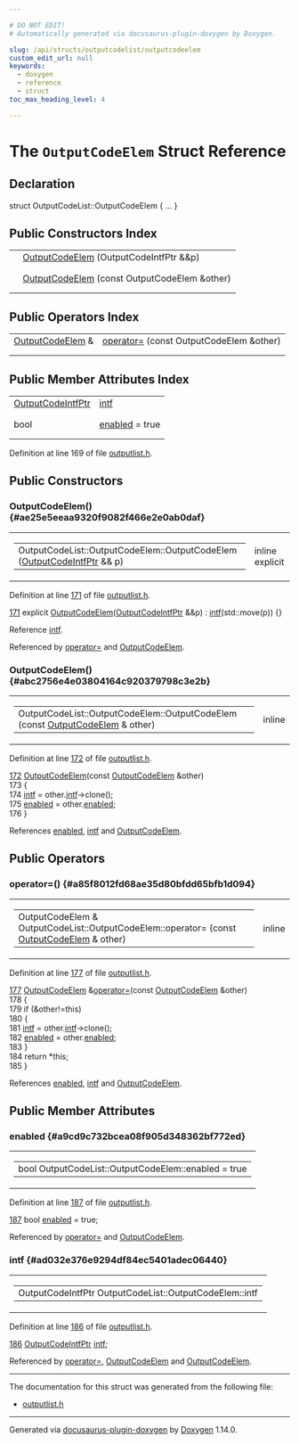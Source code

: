 ```yaml
---

# DO NOT EDIT!
# Automatically generated via docusaurus-plugin-doxygen by Doxygen.

slug: /api/structs/outputcodelist/outputcodeelem
custom_edit_url: null
keywords:
  - doxygen
  - reference
  - struct
toc_max_heading_level: 4

---
```


<div class="doxyPage">

# The `OutputCodeElem` Struct Reference



## Declaration

<div class="doxyDeclaration">
struct OutputCodeList::OutputCodeElem { ... }
</div>

## Public Constructors Index

<table class="doxyMembersIndex">

<tr class="doxyMemberIndexItem">
<td class="doxyMemberIndexItemType" align="left" valign="top"></td>
<td class="doxyMemberIndexItemName" align="left" valign="top"><a href="#ae25e5eeaa9320f9082f466e2e0ab0daf">OutputCodeElem</a> (OutputCodeIntfPtr &amp;&amp;p)</td>
</tr>
<tr class="doxyMemberIndexDescription">
<td class="doxyMemberIndexDescriptionLeft"></td>
<td class="doxyMemberIndexDescriptionRight">
</td>
</tr>
<tr class="doxyMemberIndexSeparator">
<td class="doxyMemberIndexSeparator" colspan="2"></td>
</tr>

<tr class="doxyMemberIndexItem">
<td class="doxyMemberIndexItemType" align="left" valign="top"></td>
<td class="doxyMemberIndexItemName" align="left" valign="top"><a href="#abc2756e4e03804164c920379798c3e2b">OutputCodeElem</a> (const OutputCodeElem &amp;other)</td>
</tr>
<tr class="doxyMemberIndexDescription">
<td class="doxyMemberIndexDescriptionLeft"></td>
<td class="doxyMemberIndexDescriptionRight">
</td>
</tr>
<tr class="doxyMemberIndexSeparator">
<td class="doxyMemberIndexSeparator" colspan="2"></td>
</tr>

</table>

## Public Operators Index

<table class="doxyMembersIndex">

<tr class="doxyMemberIndexItem">
<td class="doxyMemberIndexItemType" align="left" valign="top"><a href="/web-doxygen/docs/api/structs/outputcodelist/outputcodeelem">OutputCodeElem</a> &amp;</td>
<td class="doxyMemberIndexItemName" align="left" valign="top"><a href="#a85f8012fd68ae35d80bfdd65bfb1d094">operator=</a> (const OutputCodeElem &amp;other)</td>
</tr>
<tr class="doxyMemberIndexDescription">
<td class="doxyMemberIndexDescriptionLeft"></td>
<td class="doxyMemberIndexDescriptionRight">
</td>
</tr>
<tr class="doxyMemberIndexSeparator">
<td class="doxyMemberIndexSeparator" colspan="2"></td>
</tr>

</table>

## Public Member Attributes Index

<table class="doxyMembersIndex">

<tr class="doxyMemberIndexItem">
<td class="doxyMemberIndexItemType" align="left" valign="top"><a href="/web-doxygen/docs/api/classes/outputcodelist/#ad0248da81685b845dbcb3be28f243fe6">OutputCodeIntfPtr</a></td>
<td class="doxyMemberIndexItemName" align="left" valign="top"><a href="#ad032e376e9294df84ec5401adec06440">intf</a></td>
</tr>
<tr class="doxyMemberIndexDescription">
<td class="doxyMemberIndexDescriptionLeft"></td>
<td class="doxyMemberIndexDescriptionRight">
</td>
</tr>
<tr class="doxyMemberIndexSeparator">
<td class="doxyMemberIndexSeparator" colspan="2"></td>
</tr>

<tr class="doxyMemberIndexItem">
<td class="doxyMemberIndexItemType" align="left" valign="top">bool</td>
<td class="doxyMemberIndexItemName" align="left" valign="top"><a href="#a9cd9c732bcea08f905d348362bf772ed">enabled</a> = true</td>
</tr>
<tr class="doxyMemberIndexDescription">
<td class="doxyMemberIndexDescriptionLeft"></td>
<td class="doxyMemberIndexDescriptionRight">
</td>
</tr>
<tr class="doxyMemberIndexSeparator">
<td class="doxyMemberIndexSeparator" colspan="2"></td>
</tr>

</table>


<p>Definition at line 169 of file <a href="/web-doxygen/docs/api/files/src/outputlist-h">outputlist.h</a>.</p>

<div class="doxySectionDef">

## Public Constructors

### OutputCodeElem() {#ae25e5eeaa9320f9082f466e2e0ab0daf}

<div class="doxyMemberItem">
<div class="doxyMemberProto">
<table class="doxyMemberLabels">
<tr class="doxyMemberLabels">
<td class="doxyMemberLabelsLeft">
<table class="doxyMemberName">
<tr>
<td class="doxyMemberName">OutputCodeList::OutputCodeElem::OutputCodeElem (<a href="/web-doxygen/docs/api/classes/outputcodelist/#ad0248da81685b845dbcb3be28f243fe6">OutputCodeIntfPtr</a> &amp;&amp; p)</td>
</tr>
</table>
</td>
<td class="doxyMemberLabelsRight">
<span class="doxyMemberLabels">
<span class="doxyMemberLabel inline">inline</span>
<span class="doxyMemberLabel explicit">explicit</span>
</span>
</td>
</tr>
</table>
</div>
<div class="doxyMemberDoc">


<p>Definition at line <a href="/web-doxygen/docs/api/files/src/outputlist-h/#l00171">171</a> of file <a href="/web-doxygen/docs/api/files/src/outputlist-h">outputlist.h</a>.</p>

<div class="doxyProgramListing">

<div class="doxyCodeLine"><span class="doxyLineNumber"><a href="#ae25e5eeaa9320f9082f466e2e0ab0daf">171</a></span><span class="doxyLineContent"><span class="doxyHighlight">      </span><span class="doxyHighlightKeyword">explicit</span><span class="doxyHighlight"> <a href="#ae25e5eeaa9320f9082f466e2e0ab0daf">OutputCodeElem</a>(<a href="/web-doxygen/docs/api/classes/outputcodelist/#ad0248da81685b845dbcb3be28f243fe6">OutputCodeIntfPtr</a> &amp;&amp;p) : <a href="#ad032e376e9294df84ec5401adec06440">intf</a>(std::move(p)) {}</span></span></div>

</div>


Reference <a href="#ad032e376e9294df84ec5401adec06440">intf</a>.

Referenced by <a href="#a85f8012fd68ae35d80bfdd65bfb1d094">operator=</a> and <a href="#abc2756e4e03804164c920379798c3e2b">OutputCodeElem</a>.
</div>
</div>

### OutputCodeElem() {#abc2756e4e03804164c920379798c3e2b}

<div class="doxyMemberItem">
<div class="doxyMemberProto">
<table class="doxyMemberLabels">
<tr class="doxyMemberLabels">
<td class="doxyMemberLabelsLeft">
<table class="doxyMemberName">
<tr>
<td class="doxyMemberName">OutputCodeList::OutputCodeElem::OutputCodeElem (const <a href="/web-doxygen/docs/api/structs/outputcodelist/outputcodeelem">OutputCodeElem</a> &amp; other)</td>
</tr>
</table>
</td>
<td class="doxyMemberLabelsRight">
<span class="doxyMemberLabels">
<span class="doxyMemberLabel inline">inline</span>
</span>
</td>
</tr>
</table>
</div>
<div class="doxyMemberDoc">


<p>Definition at line <a href="/web-doxygen/docs/api/files/src/outputlist-h/#l00172">172</a> of file <a href="/web-doxygen/docs/api/files/src/outputlist-h">outputlist.h</a>.</p>

<div class="doxyProgramListing">

<div class="doxyCodeLine"><span class="doxyLineNumber"><a href="#abc2756e4e03804164c920379798c3e2b">172</a></span><span class="doxyLineContent"><span class="doxyHighlight">      <a href="#abc2756e4e03804164c920379798c3e2b">OutputCodeElem</a>(</span><span class="doxyHighlightKeyword">const</span><span class="doxyHighlight"> <a href="#ae25e5eeaa9320f9082f466e2e0ab0daf">OutputCodeElem</a> &amp;other)</span></span></div>
<div class="doxyCodeLine"><span class="doxyLineNumber">173</span><span class="doxyLineContent"><span class="doxyHighlight">      {</span></span></div>
<div class="doxyCodeLine"><span class="doxyLineNumber">174</span><span class="doxyLineContent"><span class="doxyHighlight">        <a href="#ad032e376e9294df84ec5401adec06440">intf</a> = other.<a href="#ad032e376e9294df84ec5401adec06440">intf</a>-&gt;clone();</span></span></div>
<div class="doxyCodeLine"><span class="doxyLineNumber">175</span><span class="doxyLineContent"><span class="doxyHighlight">        <a href="#a9cd9c732bcea08f905d348362bf772ed">enabled</a> = other.<a href="#a9cd9c732bcea08f905d348362bf772ed">enabled</a>;</span></span></div>
<div class="doxyCodeLine"><span class="doxyLineNumber">176</span><span class="doxyLineContent"><span class="doxyHighlight">      }</span></span></div>

</div>


References <a href="#a9cd9c732bcea08f905d348362bf772ed">enabled</a>, <a href="#ad032e376e9294df84ec5401adec06440">intf</a> and <a href="#ae25e5eeaa9320f9082f466e2e0ab0daf">OutputCodeElem</a>.
</div>
</div>

</div>

<div class="doxySectionDef">

## Public Operators

### operator=() {#a85f8012fd68ae35d80bfdd65bfb1d094}

<div class="doxyMemberItem">
<div class="doxyMemberProto">
<table class="doxyMemberLabels">
<tr class="doxyMemberLabels">
<td class="doxyMemberLabelsLeft">
<table class="doxyMemberName">
<tr>
<td class="doxyMemberName">OutputCodeElem &amp; OutputCodeList::OutputCodeElem::operator= (const <a href="/web-doxygen/docs/api/structs/outputcodelist/outputcodeelem">OutputCodeElem</a> &amp; other)</td>
</tr>
</table>
</td>
<td class="doxyMemberLabelsRight">
<span class="doxyMemberLabels">
<span class="doxyMemberLabel inline">inline</span>
</span>
</td>
</tr>
</table>
</div>
<div class="doxyMemberDoc">


<p>Definition at line <a href="/web-doxygen/docs/api/files/src/outputlist-h/#l00177">177</a> of file <a href="/web-doxygen/docs/api/files/src/outputlist-h">outputlist.h</a>.</p>

<div class="doxyProgramListing">

<div class="doxyCodeLine"><span class="doxyLineNumber"><a href="#a85f8012fd68ae35d80bfdd65bfb1d094">177</a></span><span class="doxyLineContent"><span class="doxyHighlight">      <a href="#ae25e5eeaa9320f9082f466e2e0ab0daf">OutputCodeElem</a> &amp;<a href="#a85f8012fd68ae35d80bfdd65bfb1d094">operator=</a>(</span><span class="doxyHighlightKeyword">const</span><span class="doxyHighlight"> <a href="#ae25e5eeaa9320f9082f466e2e0ab0daf">OutputCodeElem</a> &amp;other)</span></span></div>
<div class="doxyCodeLine"><span class="doxyLineNumber">178</span><span class="doxyLineContent"><span class="doxyHighlight">      {</span></span></div>
<div class="doxyCodeLine"><span class="doxyLineNumber">179</span><span class="doxyLineContent"><span class="doxyHighlight">        </span><span class="doxyHighlightKeywordFlow">if</span><span class="doxyHighlight"> (&amp;other!=</span><span class="doxyHighlightKeyword">this</span><span class="doxyHighlight">)</span></span></div>
<div class="doxyCodeLine"><span class="doxyLineNumber">180</span><span class="doxyLineContent"><span class="doxyHighlight">        {</span></span></div>
<div class="doxyCodeLine"><span class="doxyLineNumber">181</span><span class="doxyLineContent"><span class="doxyHighlight">          <a href="#ad032e376e9294df84ec5401adec06440">intf</a> = other.<a href="#ad032e376e9294df84ec5401adec06440">intf</a>-&gt;clone();</span></span></div>
<div class="doxyCodeLine"><span class="doxyLineNumber">182</span><span class="doxyLineContent"><span class="doxyHighlight">          <a href="#a9cd9c732bcea08f905d348362bf772ed">enabled</a> = other.<a href="#a9cd9c732bcea08f905d348362bf772ed">enabled</a>;</span></span></div>
<div class="doxyCodeLine"><span class="doxyLineNumber">183</span><span class="doxyLineContent"><span class="doxyHighlight">        }</span></span></div>
<div class="doxyCodeLine"><span class="doxyLineNumber">184</span><span class="doxyLineContent"><span class="doxyHighlight">        </span><span class="doxyHighlightKeywordFlow">return</span><span class="doxyHighlight"> *</span><span class="doxyHighlightKeyword">this</span><span class="doxyHighlight">;</span></span></div>
<div class="doxyCodeLine"><span class="doxyLineNumber">185</span><span class="doxyLineContent"><span class="doxyHighlight">      }</span></span></div>

</div>


References <a href="#a9cd9c732bcea08f905d348362bf772ed">enabled</a>, <a href="#ad032e376e9294df84ec5401adec06440">intf</a> and <a href="#ae25e5eeaa9320f9082f466e2e0ab0daf">OutputCodeElem</a>.
</div>
</div>

</div>

<div class="doxySectionDef">

## Public Member Attributes

### enabled {#a9cd9c732bcea08f905d348362bf772ed}

<div class="doxyMemberItem">
<div class="doxyMemberProto">
<table class="doxyMemberLabels">
<tr class="doxyMemberLabels">
<td class="doxyMemberLabelsLeft">
<table class="doxyMemberName">
<tr>
<td class="doxyMemberName">bool OutputCodeList::OutputCodeElem::enabled = true</td>
</tr>
</table>
</td>
</tr>
</table>
</div>
<div class="doxyMemberDoc">


<p>Definition at line <a href="/web-doxygen/docs/api/files/src/outputlist-h/#l00187">187</a> of file <a href="/web-doxygen/docs/api/files/src/outputlist-h">outputlist.h</a>.</p>

<div class="doxyProgramListing">

<div class="doxyCodeLine"><span class="doxyLineNumber"><a href="#a9cd9c732bcea08f905d348362bf772ed">187</a></span><span class="doxyLineContent"><span class="doxyHighlight">      </span><span class="doxyHighlightKeywordType">bool</span><span class="doxyHighlight"> <a href="#a9cd9c732bcea08f905d348362bf772ed">enabled</a> = </span><span class="doxyHighlightKeyword">true</span><span class="doxyHighlight">;</span></span></div>

</div>


Referenced by <a href="#a85f8012fd68ae35d80bfdd65bfb1d094">operator=</a> and <a href="#abc2756e4e03804164c920379798c3e2b">OutputCodeElem</a>.
</div>
</div>

### intf {#ad032e376e9294df84ec5401adec06440}

<div class="doxyMemberItem">
<div class="doxyMemberProto">
<table class="doxyMemberLabels">
<tr class="doxyMemberLabels">
<td class="doxyMemberLabelsLeft">
<table class="doxyMemberName">
<tr>
<td class="doxyMemberName">OutputCodeIntfPtr OutputCodeList::OutputCodeElem::intf</td>
</tr>
</table>
</td>
</tr>
</table>
</div>
<div class="doxyMemberDoc">


<p>Definition at line <a href="/web-doxygen/docs/api/files/src/outputlist-h/#l00186">186</a> of file <a href="/web-doxygen/docs/api/files/src/outputlist-h">outputlist.h</a>.</p>

<div class="doxyProgramListing">

<div class="doxyCodeLine"><span class="doxyLineNumber"><a href="#ad032e376e9294df84ec5401adec06440">186</a></span><span class="doxyLineContent"><span class="doxyHighlight">      <a href="/web-doxygen/docs/api/classes/outputcodelist/#ad0248da81685b845dbcb3be28f243fe6">OutputCodeIntfPtr</a> <a href="#ad032e376e9294df84ec5401adec06440">intf</a>;</span></span></div>

</div>


Referenced by <a href="#a85f8012fd68ae35d80bfdd65bfb1d094">operator=</a>, <a href="#abc2756e4e03804164c920379798c3e2b">OutputCodeElem</a> and <a href="#ae25e5eeaa9320f9082f466e2e0ab0daf">OutputCodeElem</a>.
</div>
</div>

</div>

<hr/>

<p>The documentation for this struct was generated from the following file:</p>

<ul>
<li><a href="/web-doxygen/docs/api/files/src/outputlist-h">outputlist.h</a></li>
</ul>

<hr/>

<p class="doxyGeneratedBy">Generated via <a href="https://github.com/xpack/docusaurus-plugin-doxygen">docusaurus-plugin-doxygen</a> by <a href="https://www.doxygen.nl">Doxygen</a> 1.14.0.</p>

</div>
